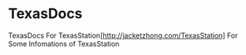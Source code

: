 # TexasDocs
TexasDocs For TexasStation[http://jacketzhong.com/TexasStation]  For Some Infomations of TexasStation
